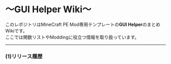 # ～GUI Helper Wiki～
このレポジトリはMineCraft PE Mod専用テンプレートの**GUI Helper**のまとめWikiです。
<br>
ここでは関数リストやModdingに役立つ情報を取り扱っています。
****************************************************************************************************
### (1)リリース履歴
